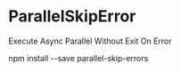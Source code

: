 # ParallelSkipError
Execute Async Parallel Without Exit On Error

npm install --save parallel-skip-errors